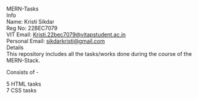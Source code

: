 MERN-Tasks                                                                                                                                             
Info                                                                                                                                                                          
Name: Kristi Sikdar                                                                                                                                                             
Reg No: 22BEC7079                                                                                                                                                                                     
VIT Email: Kristi.22bec7079@vitapstudent.ac.in                                                                                                                           
Personal Email: sikdarkristi@gmail.com                                                                                                                                                     
Details                                                                                                                                                                              
This repository includes all the tasks/works done during the course of the MERN-Stack.                                                                                                                      

Consists of -                                                                                                                                            

5 HTML tasks                                                                                                                                                          
7 CSS tasks                                                                                                                                                        
